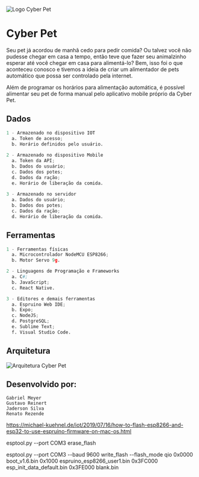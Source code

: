  ![Logo Cyber Pet](https://i.imgur.com/A1hTRro.png)
 
 # Cyber Pet

Seu pet já acordou de manhã cedo para pedir comida? Ou talvez você não pudesse chegar em casa a tempo, então teve que fazer seu animalzinho esperar até você chegar em casa para alimentá-lo? Bem, isso foi o que aconteceu conosco e tivemos a ideia de criar um alimentador de pets automático que possa ser controlado pela internet.

Além de programar os horários para alimentação automática, é possível alimentar seu pet de forma manual pelo aplicativo mobile próprio da Cyber Pet.


## Dados
```python
1 - Armazenado no dispositivo IOT
  a. Token de acesso;
  b. Horário definidos pelo usuário.
	
2 - Armazenado no dispositivo Mobile
  a. Token da API;
  b. Dados do usuário;
  c. Dados dos potes;
  d. Dados da ração;
  e. Horário de liberação da comida.
	
3 - Armazenado no servidor
  a. Dados do usuário;
  b. Dados dos potes;
  c. Dados da ração;
  d. Horário de liberação da comida.
```

## Ferramentas
```python
1 - Ferramentas físicas
  a. Microcontrolador NodeMCU ESP8266;
  b. Motor Servo 9g.

2 - Linguagens de Programação e Frameworks
  a. C#;
  b. JavaScript;
  c. React Native.

3 - Editores e demais ferramentas
  a. Espruino Web IDE;
  b. Expo;
  c. NodeJS;
  d. PostgreSQL;
  e. Sublime Text;
  f. Visual Studio Code.
```

## Arquitetura

![Arquitetura Cyber Pet](https://i.imgur.com/A2kqQqP.png)

## Desenvolvido por:
```
Gabriel Meyer
Gustavo Reinert
Jaderson Silva
Renato Rezende
```


https://michael-kuehnel.de/iot/2019/07/16/how-to-flash-esp8266-and-esp32-to-use-espruino-firmware-on-mac-os.html

esptool.py --port COM3 erase_flash 

esptool.py --port COM3 --baud 9600 write_flash --flash_mode qio 0x0000 boot_v1.6.bin 0x1000 espruino_esp8266_user1.bin 0x3FC000 esp_init_data_default.bin 0x3FE000 blank.bin